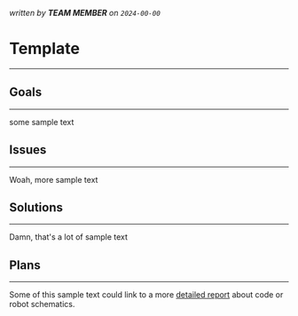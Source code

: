 *written by **TEAM MEMBER** on `2024-00-00`*

# Template
---

## Goals
---
some sample text

## Issues
---
Woah, more sample text

## Solutions
---
Damn, that's a lot of sample text

## Plans
---
Some of this sample text could link to a more [detailed report](detailed-report.md) about code or robot schematics.
